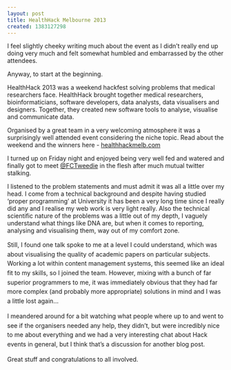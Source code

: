 ```yaml
---
layout: post
title: HealthHack Melbourne 2013
created: 1383127298
---
```

<p class="p1"><span>I feel slightly cheeky writing much about the event as I didn&rsquo;t really end up doing very much and felt somewhat humbled and embarrassed by the other attendees.</span><p class="p1"><span>Anyway, to start at the beginning.</span><p class="p1"><span>HealthHack 2013 was a weekend hackfest solving problems that medical researchers face. HealthHack brought together medical researchers, bioinformaticians, software developers, data analysts, data visualisers and designers. Together, they created new software tools to analyse, visualise and communicate data.</span><p class="p1"><span>Organised by a great team in a very welcoming atmosphere it was a surprisingly well attended event considering the niche topic.&nbsp;</span><span>Read about the weekend and the winners here - </span><span class="s2"><a href="http://healthhackmelb.com">healthhackmelb.com</a></span><p class="p1"><span>I turned up on Friday night and enjoyed being very well fed and watered and finally got to meet </span><a href="https://twitter.com/FCTweedie"><span class="s2">@FCTweedie</span></a><span> in the flesh after much mutual twitter stalking.</span><p class="p1"><span>I listened to the problem statements and must admit it was all a little over my head. I come from a technical background and despite having studied &lsquo;proper programming&rsquo; at University it has been a very long time since I really did any and I realise my web work is very light really. Also the technical scientific nature of the problems was a little out of my depth, I vaguely understand what things like DNA are, but when it comes to reporting, analysing and visualising them, way out of my comfort zone.</span><p class="p1"><span style="line-height: 1.538em;">Still, I found one talk spoke to me at a level I could understand, which was about visualising the quality of academic papers on particular subjects. Working a lot within content management systems, this seemed like an ideal fit to my skills, so I joined the team. However, mixing with a bunch of far superior programmers to me, it was immediately obvious that they had far more complex (and probably more appropriate) solutions in mind and I was a little lost again&hellip;</span><p class="p1"><span style="line-height: 1.538em;">I meandered around for a bit watching what people where up to and went to see if the organisers needed any help, they didn&rsquo;t, but were incredibly nice to me about everything and we had a very interesting chat about Hack events in general, but I think that&rsquo;s a discussion for another blog post.</span><p class="p1"><span style="line-height: 1.538em;">Great stuff and congratulations to all involved.</span>
